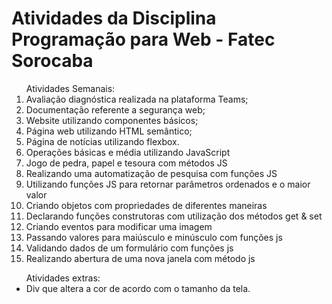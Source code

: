 <h1>Atividades da Disciplina Programação para Web - Fatec Sorocaba</h1>
<table>
  <ol>
    Atividades Semanais:
    <li>Avaliação diagnóstica realizada na plataforma Teams;</li>
    <li>Documentação referente a segurança web;</li>
    <li>Website utilizando componentes básicos;</li>
    <li>Página web utilizando HTML semântico;</li>
    <li>Página de notícias utilizando flexbox.</li>
    <li>Operações básicas e média utilizando JavaScript</li>
  <li>Jogo de pedra, papel e tesoura com métodos JS</li>
  <li>Realizando uma automatização de pesquisa com funções JS</li>
  <li>Utilizando funções JS para retornar parâmetros ordenados e o maior valor</li>
  <li>Criando objetos com propriedades de diferentes maneiras</li>
  <li>Declarando funções construtoras com utilização dos métodos get & set</li>
  <li>Criando eventos para modificar uma imagem</li>
  <li>Passando valores para maiúsculo e minúsculo com funções js</li>
  <li>Validando dados de um formulário com funções js</li>
  <li>Realizando abertura de uma nova janela com método js</li>
</ol>
  <ul>
  Atividades extras:
  <li>Div que altera a cor de acordo com o tamanho da tela.</li>
  </ul>
</table>
